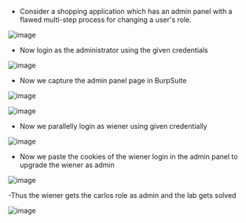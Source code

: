 - Consider a shopping application which has an admin panel with a flawed multi-step process for changing a user's role. 

![image](https://github.com/Akhilkj123/Portswigger/assets/65653010/5eb56410-d022-4fab-9b56-92058fd197ed)

- Now login as the administrator using the given credentials

![image](https://github.com/Akhilkj123/Portswigger/assets/65653010/9cd9b832-4005-4eee-abff-5cce17919795)

- Now we capture the admin panel page in BurpSuite

![image](https://github.com/Akhilkj123/Portswigger/assets/65653010/c0b1b96c-262a-4930-afcf-5cdde5327d04)

![image](https://github.com/Akhilkj123/Portswigger/assets/65653010/a37892f5-1635-48f5-9bc9-4bb9333ce8fe)

- Now we parallelly login as wiener using given credentially

![image](https://github.com/Akhilkj123/Portswigger/assets/65653010/8fd52938-768b-42d6-8f09-6ab8c0303c03)

- Now we paste the cookies of the wiener login in the admin panel to upgrade the wiener as admin

![image](https://github.com/Akhilkj123/Portswigger/assets/65653010/10b04090-c782-4b0c-8006-3a7040e45f7b)

-Thus the wiener gets the carlos role as admin and the lab gets solved

![image](https://github.com/Akhilkj123/Portswigger/assets/65653010/51140fd5-cf17-4833-afb1-85dea0fa0dc5)
